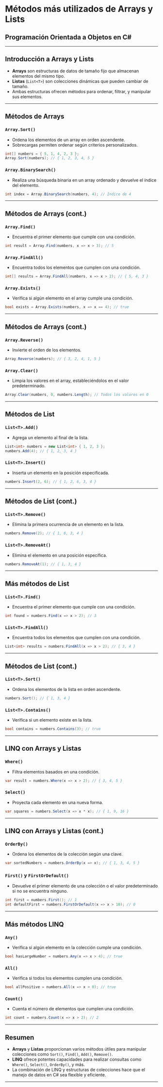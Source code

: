 <!-- Diapositiva 1 -->

# Métodos más utilizados de Arrays y Lists

## Programación Orientada a Objetos en C#

---

<!-- Diapositiva 2 -->

## Introducción a Arrays y Lists

- **Arrays** son estructuras de datos de tamaño fijo que almacenan elementos del mismo tipo.
- **Listas** (`List<T>`) son colecciones dinámicas que pueden cambiar de tamaño.
- Ambas estructuras ofrecen métodos para ordenar, filtrar, y manipular sus elementos.

---

<!-- Diapositiva 3 -->

## Métodos de Arrays

### `Array.Sort()`

- Ordena los elementos de un array en orden ascendente.
- Sobrecargas permiten ordenar según criterios personalizados.

```csharp
int[] numbers = { 5, 1, 4, 2, 3 };
Array.Sort(numbers); // { 1, 2, 3, 4, 5 }
```

### `Array.BinarySearch()`

- Realiza una búsqueda binaria en un array ordenado y devuelve el índice del elemento.

```csharp
int index = Array.BinarySearch(numbers, 4); // Índice de 4
```

---

<!-- Diapositiva 4 -->

## Métodos de Arrays (cont.)

### `Array.Find()`

- Encuentra el primer elemento que cumple con una condición.

```csharp
int result = Array.Find(numbers, x => x > 3); // 5
```

### `Array.FindAll()`

- Encuentra todos los elementos que cumplen con una condición.

```csharp
int[] results = Array.FindAll(numbers, x => x > 2); // { 5, 4, 3 }
```

### `Array.Exists()`

- Verifica si algún elemento en el array cumple una condición.

```csharp
bool exists = Array.Exists(numbers, x => x == 4); // true
```

---

<!-- Diapositiva 5 -->

## Métodos de Arrays (cont.)

### `Array.Reverse()`

- Invierte el orden de los elementos.

```csharp
Array.Reverse(numbers); // { 3, 2, 4, 1, 5 }
```

### `Array.Clear()`

- Limpia los valores en el array, estableciéndolos en el valor predeterminado.

```csharp
Array.Clear(numbers, 0, numbers.Length); // Todos los valores en 0
```

---

<!-- Diapositiva 6 -->

## Métodos de List<T>

### `List<T>.Add()`

- Agrega un elemento al final de la lista.

```csharp
List<int> numbers = new List<int> { 1, 2, 3 };
numbers.Add(4); // { 1, 2, 3, 4 }
```

### `List<T>.Insert()`

- Inserta un elemento en la posición especificada.

```csharp
numbers.Insert(2, 6); // { 1, 2, 6, 3, 4 }
```

---

<!-- Diapositiva 7 -->

## Métodos de List<T> (cont.)

### `List<T>.Remove()`

- Elimina la primera ocurrencia de un elemento en la lista.

```csharp
numbers.Remove(2); // { 1, 6, 3, 4 }
```

### `List<T>.RemoveAt()`

- Elimina el elemento en una posición específica.

```csharp
numbers.RemoveAt(1); // { 1, 3, 4 }
```

---

<!-- Diapositiva 8 -->

## Más métodos de List<T>

### `List<T>.Find()`

- Encuentra el primer elemento que cumple con una condición.

```csharp
int found = numbers.Find(x => x > 2); // 3
```

### `List<T>.FindAll()`

- Encuentra todos los elementos que cumplen con una condición.

```csharp
List<int> results = numbers.FindAll(x => x > 2); // { 3, 4 }
```

---

<!-- Diapositiva 9 -->

## Métodos de List<T> (cont.)

### `List<T>.Sort()`

- Ordena los elementos de la lista en orden ascendente.

```csharp
numbers.Sort(); // { 1, 3, 4 }
```

### `List<T>.Contains()`

- Verifica si un elemento existe en la lista.

```csharp
bool contains = numbers.Contains(3); // true
```

---

<!-- Diapositiva 10 -->

## LINQ con Arrays y Listas

### `Where()`

- Filtra elementos basados en una condición.

```csharp
var result = numbers.Where(x => x > 2); // { 3, 4, 5 }
```

### `Select()`

- Proyecta cada elemento en una nueva forma.

```csharp
var squares = numbers.Select(x => x * x); // { 1, 9, 16 }
```

---

<!-- Diapositiva 11 -->

## LINQ con Arrays y Listas (cont.)

### `OrderBy()`

- Ordena los elementos de la colección según una clave.

```csharp
var sortedNumbers = numbers.OrderBy(x => x); // { 1, 3, 4, 5 }
```

### `First()` y `FirstOrDefault()`

- Devuelve el primer elemento de una colección o el valor predeterminado si no se encuentra ninguno.

```csharp
int first = numbers.First(); // 1
int defaultFirst = numbers.FirstOrDefault(x => x > 10); // 0
```

---

<!-- Diapositiva 12 -->

## Más métodos LINQ

### `Any()`

- Verifica si algún elemento en la colección cumple una condición.

```csharp
bool hasLargeNumber = numbers.Any(x => x > 4); // true
```

### `All()`

- Verifica si todos los elementos cumplen una condición.

```csharp
bool allPositive = numbers.All(x => x > 0); // true
```

### `Count()`

- Cuenta el número de elementos que cumplen una condición.

```csharp
int count = numbers.Count(x => x > 2); // 2
```

---

<!-- Diapositiva 13 -->

## Resumen

- **Arrays** y **Listas** proporcionan varios métodos útiles para manipular colecciones como `Sort()`, `Find()`, `Add()`, `Remove()`.
- **LINQ** ofrece potentes capacidades para realizar consultas como `Where()`, `Select()`, `OrderBy()`, y más.
- La combinación de LINQ y estructuras de colecciones hace que el manejo de datos en C# sea flexible y eficiente.

---
